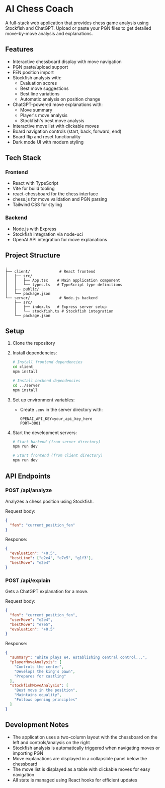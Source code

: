 # AI Chess Coach

A full-stack web application that provides chess game analysis using Stockfish and ChatGPT. Upload or paste your PGN files to get detailed move-by-move analysis and explanations.

## Features

- Interactive chessboard display with move navigation
- PGN paste/upload support
- FEN position import
- Stockfish analysis with:
  - Evaluation scores
  - Best move suggestions
  - Best line variations
  - Automatic analysis on position change
- ChatGPT-powered move explanations with:
  - Move summary
  - Player's move analysis
  - Stockfish's best move analysis
- Interactive move list with clickable moves
- Board navigation controls (start, back, forward, end)
- Board flip and reset functionality
- Dark mode UI with modern styling

## Tech Stack

### Frontend

- React with TypeScript
- Vite for build tooling
- react-chessboard for the chess interface
- chess.js for move validation and PGN parsing
- Tailwind CSS for styling

### Backend

- Node.js with Express
- Stockfish integration via node-uci
- OpenAI API integration for move explanations

## Project Structure

```
.
├── client/             # React frontend
│   ├── src/
│   │   ├── App.tsx    # Main application component
│   │   └── types.ts   # TypeScript type definitions
│   ├── public/
│   └── package.json
└── server/             # Node.js backend
    ├── src/
    │   ├── index.ts   # Express server setup
    │   └── stockfish.ts # Stockfish integration
    └── package.json
```

## Setup

1. Clone the repository
2. Install dependencies:

   ```bash
   # Install frontend dependencies
   cd client
   npm install

   # Install backend dependencies
   cd ../server
   npm install
   ```

3. Set up environment variables:

   - Create `.env` in the server directory with:
     ```
     OPENAI_API_KEY=your_api_key_here
     PORT=3001
     ```

4. Start the development servers:

   ```bash
   # Start backend (from server directory)
   npm run dev

   # Start frontend (from client directory)
   npm run dev
   ```

## API Endpoints

### POST /api/analyze

Analyzes a chess position using Stockfish.

Request body:

```json
{
  "fen": "current_position_fen"
}
```

Response:

```json
{
  "evaluation": "+0.5",
  "bestLine": ["e2e4", "e7e5", "g1f3"],
  "bestMove": "e2e4"
}
```

### POST /api/explain

Gets a ChatGPT explanation for a move.

Request body:

```json
{
  "fen": "current_position_fen",
  "userMove": "e2e4",
  "bestMove": "e7e5",
  "evaluation": "+0.5"
}
```

Response:

```json
{
  "summary": "White plays e4, establishing central control...",
  "playerMoveAnalysis": [
    "Controls the center",
    "Develops the king's pawn",
    "Prepares for castling"
  ],
  "stockfishMoveAnalysis": [
    "Best move in the position",
    "Maintains equality",
    "Follows opening principles"
  ]
}
```

## Development Notes

- The application uses a two-column layout with the chessboard on the left and controls/analysis on the right
- Stockfish analysis is automatically triggered when navigating moves or importing PGN
- Move explanations are displayed in a collapsible panel below the chessboard
- The move list is displayed as a table with clickable moves for easy navigation
- All state is managed using React hooks for efficient updates
